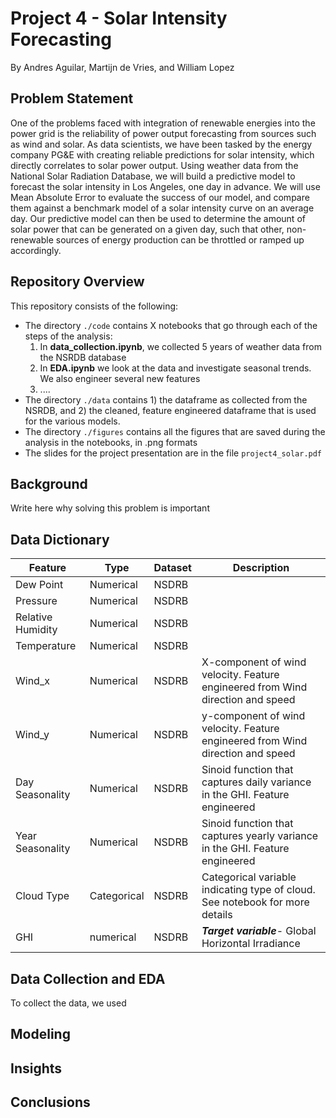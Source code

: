 # Project 4 - Solar Intensity Forecasting

By Andres Aguilar, Martijn de Vries, and William Lopez

## Problem Statement

One of the problems faced with integration of renewable energies into the power grid is the reliability of power output forecasting from sources such as wind and solar. As data scientists, we have been tasked by the energy company PG&E with creating reliable predictions for solar intensity, which directly correlates to solar power output.
Using weather data from the National Solar Radiation Database, we will build a predictive model to forecast the solar intensity in Los Angeles, one day in advance. We will use Mean Absolute Error to evaluate the success of our model, and compare them against a benchmark model of a solar intensity curve on an average day. Our predictive model can then be used to determine the amount of solar power that can be generated on a given day, such that other, non-renewable sources of energy production can be throttled or ramped up accordingly.

## Repository Overview
    
This repository consists of the following:

<ul>
   <li> The directory <code>./code</code> contains X notebooks that go through each of the steps of the analysis: 
   
   <ol>
    <li> In <b>data_collection.ipynb</b>, we collected 5 years of weather data from the NSRDB database </li>
    <li> In <b>EDA.ipynb</b> we look at the data and investigate seasonal trends. We also engineer several new features </li> 
    <li> .... </li>
   </ol>
  <li> The directory <code>./data</code> contains 1) the dataframe as collected from the NSRDB, and 2) the cleaned, feature engineered dataframe that is used for the various models.
   <li> The directory <code>./figures</code> contains all the figures that are saved during the analysis in the notebooks, in .png formats </li>
    <li> The slides for the project presentation are in the file <code>project4_solar.pdf</code> </li>
</ul>

## Background

Write here why solving this problem is important

## Data Dictionary


|Feature|Type|Dataset|Description|
|---|---|---|---|
|Dew Point| Numerical |NSDRB 
|Pressure| Numerical |NSDRB 
|Relative Humidity| Numerical |NSDRB 
|Temperature| Numerical |NSDRB 
|Wind_x| Numerical | NSDRB | X-component of wind velocity. Feature engineered from Wind direction and speed|
|Wind_y| Numerical | NSDRB | y-component of wind velocity. Feature engineered from Wind direction and speed|
|Day Seasonality | Numerical | NSDRB | Sinoid function that captures daily variance in the GHI. Feature engineered |
|Year Seasonality | Numerical | NSDRB | Sinoid function that captures yearly variance in the GHI. Feature engineered |
|Cloud Type | Categorical | NSDRB | Categorical variable indicating type of cloud. See notebook for more details |
|GHI| numerical| NSDRB| ***Target variable***- Global Horizontal Irradiance|


## Data Collection and EDA

To collect the data, we used

## Modeling

## Insights

## Conclusions
